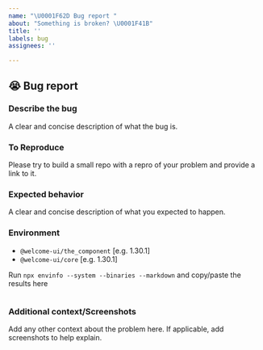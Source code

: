 ```yaml
---
name: "\U0001F62D Bug report "
about: "Something is broken? \U0001F41B"
title: ''
labels: bug
assignees: ''

---
```


## 😭 Bug report 

###  Describe the bug

A clear and concise description of what the bug is.

### To Reproduce

Please try to build a small repo with a repro of your problem and provide a link to it.

### Expected behavior

A clear and concise description of what you expected to happen.

### Environment

- `@welcome-ui/the_component` [e.g. 1.30.1]
- `@welcome-ui/core` [e.g. 1.30.1]

Run `npx envinfo --system --binaries --markdown` and copy/paste the results here

```bash

```

### Additional context/Screenshots
Add any other context about the problem here. If applicable, add screenshots to help explain.
